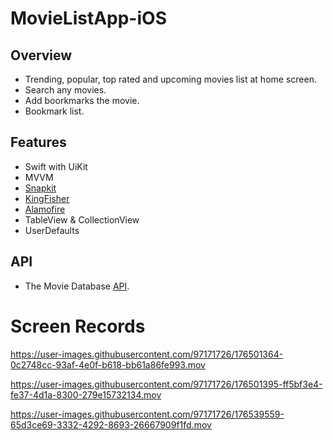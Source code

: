 # MovieListApp-iOS

## Overview

- Trending, popular, top rated and upcoming movies list at home screen.
- Search any movies.
- Add boorkmarks the movie.
- Bookmark list.

## Features

- Swift with UiKit
- MVVM
- [Snapkit](https://github.com/SnapKit/SnapKit)
- [KingFisher](https://github.com/onevcat/Kingfisher)
- [Alamofire](https://github.com/Alamofire/Alamofire)
- TableView & CollectionView
- UserDefaults

## API

- The Movie Database [API](https://developers.themoviedb.org/4/getting-started/authorization). 

# Screen Records
https://user-images.githubusercontent.com/97171726/176501364-0c2748cc-93af-4e0f-b618-bb61a86fe993.mov

https://user-images.githubusercontent.com/97171726/176501395-ff5bf3e4-fe37-4d1a-8300-279e15732134.mov

https://user-images.githubusercontent.com/97171726/176539559-65d3ce69-3332-4292-8693-26667909f1fd.mov
